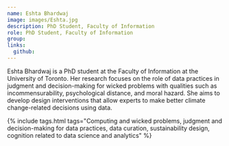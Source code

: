 ```yaml
---
name: Eshta Bhardwaj
image: images/Eshta.jpg
description: PhD Student, Faculty of Information
role: PhD Student, Faculty of Information
group: 
links:
  github: 
---
```


Eshta Bhardwaj is a PhD student at the Faculty of Information at the University of Toronto. Her research focuses on the role of data practices in judgment and decision-making for wicked problems with qualities such as incommensurability, psychological distance, and moral hazard. She aims to develop design interventions that allow experts to make better climate change-related decisions using data.

{% include tags.html tags="Computing and wicked problems, judgment and decision-making for data practices, data curation, sustainability design, cognition related to data science and analytics" %}

